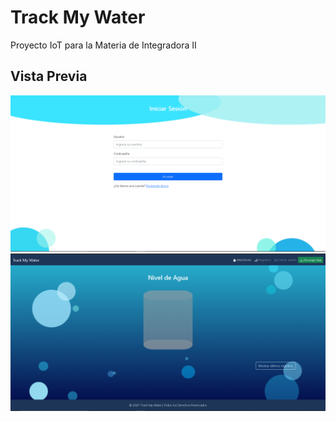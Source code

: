 # Track My Water

Proyecto IoT para la Materia de Integradora II

## Vista Previa

![Pantalla de Login](./src/public/img/login-preview.png)
![Pantalla de Inicio](./src/public/img/desktop-preview.png)
